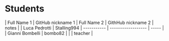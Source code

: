 # Students

| Full Name 1 | GitHub nickname 1 | Full Name 2 | GithHub nickname 2 | notes |
| Luca Pedrotti | Stalling994 | ----------- | ------------------ | ----- |
| Gianni Bombelli | bombo82 | | | teacher |
